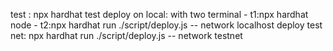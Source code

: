 test : npx hardhat test
deploy on local: with two terminal - t1:npx hardhat node
                                   - t2:npx hardhat run ./script/deploy.js -- network localhost
deploy test net: npx hardhat run ./script/deploy.js -- network testnet